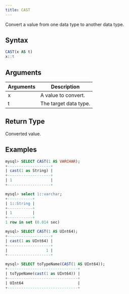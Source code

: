 ```yaml
---
title: CAST
---
```


Convert a value from one data type to another data type.

## Syntax

```sql
CAST(x AS t)
x::t
```

## Arguments

| Arguments   | Description |
| ----------- | ----------- |
| x | A value to convert. |
| t | The target data type. |

## Return Type

Converted value.

## Examples

```sql
mysql> SELECT CAST(1 AS VARCHAR);
+-------------------+
| cast(1 as String) |
+-------------------+
| 1                 |
+-------------------+

mysql> select 1::varchar;
+-----------+
| 1::String |
+-----------+
| 1         |
+-----------+
1 row in set (0.014 sec)

mysql> SELECT CAST(1 AS UInt64);
+-------------------+
| cast(1 as UInt64) |
+-------------------+
|                 1 |
+-------------------+

mysql> SELECT toTypeName(CAST(1 AS UInt64));
+-------------------------------+
| toTypeName(cast(1 as UInt64)) |
+-------------------------------+
| UInt64                        |
+-------------------------------+

```
